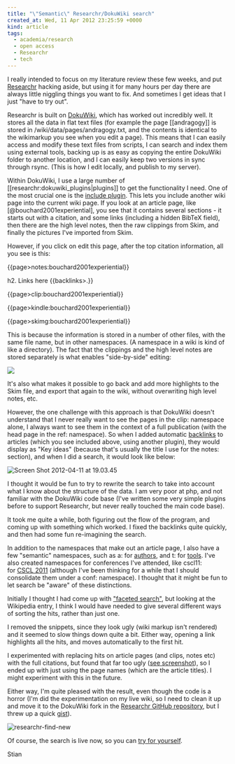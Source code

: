 ```yaml
---
title: "\"Semantic\" Researchr/DokuWiki search"
created_at: Wed, 11 Apr 2012 23:25:59 +0000
kind: article
tags:
  - academia/research
  - open access
  - Researchr
  - tech
---
```


I really intended to focus on my literature review these few weeks, and
put [Researchr](http://reganmian.net/wiki/researchr:start) hacking
aside, but using it for many hours per day there are always little
niggling things you want to fix. And sometimes I get ideas that I just
"have to try out".

Researchr is built on [DokuWiki](http://www.dokuwiki.org/dokuwiki),
which has worked out incredibly well. It stores all the data in flat
text files (for example the page [[andragogy]] is stored in
/wiki/data/pages/andragogy.txt, and the contents is identical to the
wikimarkup you see when you edit a page). This means that I can easily
access and modify these text files from scripts, I can search and index
them using external tools, backing up is as easy as copying the entire
DokuWiki folder to another location, and I can easily keep two versions
in sync through rsync. (This is how I edit locally, and publish to my
server).

Within DokuWiki, I use a large number of
[[researchr:dokuwiki\_plugins|plugins]] to get the functionality I need.
One of the most crucial one is the [include
plugin](http://www.dokuwiki.org/plugin:include). This lets you include
another wiki page into the current wiki page. If you look at an article
page, like [@bouchard2001experiential], you see that it contains several
sections - it starts out with a citation, and some links (including a
hidden BibTeX field), then there are the high level notes, then the raw
clippings from Skim, and finally the pictures I've imported from Skim.

However, if you click on edit this page, after the top citation
information, all you see is this:

  {{page>notes:bouchard2001experiential}}

  h2. Links here
  {{backlinks>.}}

  {{page>clip:bouchard2001experiential}}

  {{page>kindle:bouchard2001experiential}}

  {{page>skimg:bouchard2001experiential}}

This is because the information is stored in a number of other files,
with the same file name, but in other namespaces. (A namespace in a wiki
is kind of like a directory). The fact that the clippings and the high
level notes are stored separately is what enables "side-by-side"
editing:

[![](http://reganmian.net/wiki/_media/pages:researchr_screenshots04.png)](http://localhost/wiki/researchr:screenshots)

It's also what makes it possible to go back and add more highlights to
the Skim file, and export that again to the wiki, without overwriting
high level notes, etc.

However, the one challenge with this approach is that DokuWiki doesn't
understand that I never really want to see the pages in the clip:
namespace alone, I always want to see them in the context of a full
publication (with the head page in the ref: namespace). So when I added
automatic [backlinks](http://dokuwiki.org/plugin:backlinks2) to articles
(which you see included above, using another plugin), they would display
as "Key ideas" (because that's usually the title I use for the notes:
section), and when I did a search, it would look like below:

![](http://reganmian.net/blog/wp-content/uploads/2012/04/Screen-Shot-2012-04-11-at-19.03.45.png "Screen Shot 2012-04-11 at 19.03.45")

I thought it would be fun to try to rewrite the search to take into
account what I know about the structure of the data. I am very poor at
php, and not familiar with the DokuWiki code base (I've written some
very simple plugins before to support Researchr, but never really
touched the main code base).

It took me quite a while, both figuring out the flow of the program, and
coming up with something which worked. I fixed the backlinks quite
quickly, and then had some fun re-imagining the search.

In addition to the namespaces that make out an article page, I also have
a few "semantic" namespaces, such as a: for
[authors](http://reganmian.net/wiki/a:start), and t: for
[tools](http://reganmian.net/wiki/t:start). I've also created namespaces
for conferences I've attended, like cscl11: for [CSCL
2011](http://reganmian.net/wiki/cscl11:start) (although I've been
thinking for a while that I should consolidate them under a conf:
namespace). I thought that it might be fun to let search be "aware" of
these distinctions.

Initially I thought I had come up with ["faceted
search"](http://en.wikipedia.org/wiki/Faceted_search), but looking at
the Wikipedia entry, I think I would have needed to give several
different ways of sorting the hits, rather than just one.

I removed the snippets, since they look ugly (wiki markup isn't
rendered) and it seemed to slow things down quite a bit. Either way,
opening a link highlights all the hits, and moves automatically to the
first hit.

I experimented with replacing hits on article pages (and clips, notes
etc) with the full citations, but found that far too ugly ([see
screenshot](http://reganmian.net/files/researchr_find_with_citations.png)),
so I ended up with just using the page names (which are the article
titles). I might experiment with this in the future.

Either way, I'm quite pleased with the result, even though the code is a
horror (I'm did the experimentation on my live wiki, so I need to clean
it up and move it to the DokuWiki fork in the [Researchr GitHub
repository](http://github.com/houshuang/folders2web), but I threw up a
quick [gist](https://gist.github.com/2362754)).

![](http://reganmian.net/blog/wp-content/uploads/2012/04/researchr-find-new1-469x1024.png "researchr-find-new")

Of course, the search is live now, so you can [try for
yourself](http://reganmian.net/wiki/?do=search&id=constructivis*&button=).

Stian
